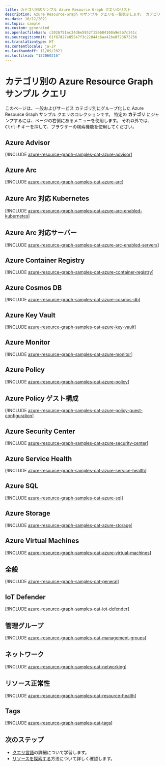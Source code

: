 ```yaml
---
title: カテゴリ別のサンプル Azure Resource Graph クエリのリスト
description: Azure Resource-Graph のサンプル クエリを一覧表示します。 カテゴリには、タグ、Azure Advisor、Key Vault、Kubernetes、ゲスト構成などが含まれます。
ms.date: 10/12/2021
ms.topic: sample
ms.custom: generated
ms.openlocfilehash: c2026751ec34d6e5952f156684100a9e5b7c341c
ms.sourcegitcommit: 61f87d27e05547f3c22044c6aa42be8f23673256
ms.translationtype: HT
ms.contentlocale: ja-JP
ms.lasthandoff: 11/09/2021
ms.locfileid: "132060216"
---
```

# <a name="azure-resource-graph-sample-queries-by-category"></a>カテゴリ別の Azure Resource Graph サンプル クエリ

このページは、一般およびサービス カテゴリ別にグループ化した Azure Resource Graph サンプル クエリのコレクションです。 特定の **カテゴリ** にジャンプするには、ページの右側にあるメニューを使用します。
それ以外では、<kbd>Ctrl</kbd>-<kbd>F</kbd> キーを押して、ブラウザーの検索機能を使用してください。

## <a name="azure-advisor"></a>Azure Advisor

[!INCLUDE [azure-resource-graph-samples-cat-azure-advisor](../../../../includes/resource-graph/samples/bycat/azure-advisor.md)]

## <a name="azure-arc"></a>Azure Arc

[!INCLUDE [azure-resource-graph-samples-cat-azure-arc](../../../../includes/resource-graph/samples/bycat/azure-arc.md)]

## <a name="azure-arc-enabled-kubernetes"></a>Azure Arc 対応 Kubernetes

[!INCLUDE [azure-resource-graph-samples-cat-azure-arc-enabled-kubernetes](../../../../includes/resource-graph/samples/bycat/azure-arc-enabled-kubernetes.md)]

## <a name="azure-arc-enabled-servers"></a>Azure Arc 対応サーバー

[!INCLUDE [azure-resource-graph-samples-cat-azure-arc-enabled-servers](../../../../includes/resource-graph/samples/bycat/azure-arc-enabled-servers.md)]

## <a name="azure-container-registry"></a>Azure Container Registry

[!INCLUDE [azure-resource-graph-samples-cat-azure-container-registry](../../../../includes/resource-graph/samples/bycat/azure-container-registry.md)]

## <a name="azure-cosmos-db"></a>Azure Cosmos DB

[!INCLUDE [azure-resource-graph-samples-cat-azure-cosmos-db](../../../../includes/resource-graph/samples/bycat/azure-cosmos-db.md)]

## <a name="azure-key-vault"></a>Azure Key Vault

[!INCLUDE [azure-resource-graph-samples-cat-azure-key-vault](../../../../includes/resource-graph/samples/bycat/azure-key-vault.md)]

## <a name="azure-monitor"></a>Azure Monitor

[!INCLUDE [azure-resource-graph-samples-cat-azure-monitor](../../../../includes/resource-graph/samples/bycat/azure-monitor.md)]

## <a name="azure-policy"></a>Azure Policy

[!INCLUDE [azure-resource-graph-samples-cat-azure-policy](../../../../includes/resource-graph/samples/bycat/azure-policy.md)]

## <a name="azure-policy-guest-configuration"></a>Azure Policy ゲスト構成

[!INCLUDE [azure-resource-graph-samples-cat-azure-policy-guest-configuration](../../../../includes/resource-graph/samples/bycat/azure-policy-guest-configuration.md)]

## <a name="azure-security-center"></a>Azure Security Center

[!INCLUDE [azure-resource-graph-samples-cat-azure-security-center](../../../../includes/resource-graph/samples/bycat/azure-security-center.md)]

## <a name="azure-service-health"></a>Azure Service Health

[!INCLUDE [azure-resource-graph-samples-cat-azure-service-health](../../../../includes/resource-graph/samples/bycat/azure-service-health.md)]

## <a name="azure-sql"></a>Azure SQL

[!INCLUDE [azure-resource-graph-samples-cat-azure-sql](../../../../includes/resource-graph/samples/bycat/azure-sql.md)]

## <a name="azure-storage"></a>Azure Storage

[!INCLUDE [azure-resource-graph-samples-cat-azure-storage](../../../../includes/resource-graph/samples/bycat/azure-storage.md)]

## <a name="azure-virtual-machines"></a>Azure Virtual Machines

[!INCLUDE [azure-resource-graph-samples-cat-azure-virtual-machines](../../../../includes/resource-graph/samples/bycat/azure-virtual-machines.md)]

## <a name="general"></a>全般

[!INCLUDE [azure-resource-graph-samples-cat-general](../../../../includes/resource-graph/samples/bycat/general.md)]

## <a name="iot-defender"></a>IoT Defender

[!INCLUDE [azure-resource-graph-samples-cat-iot-defender](../../../../includes/resource-graph/samples/bycat/iot-defender.md)]

## <a name="management-groups"></a>管理グループ

[!INCLUDE [azure-resource-graph-samples-cat-management-groups](../../../../includes/resource-graph/samples/bycat/management-groups.md)]

## <a name="networking"></a>ネットワーク

[!INCLUDE [azure-resource-graph-samples-cat-networking](../../../../includes/resource-graph/samples/bycat/networking.md)]

## <a name="resource-health"></a>リソース正常性

[!INCLUDE [azure-resource-graph-samples-cat-resource-health](../../../../includes/resource-graph/samples/bycat/resource-health.md)]

## <a name="tags"></a>Tags

[!INCLUDE [azure-resource-graph-samples-cat-tags](../../../../includes/resource-graph/samples/bycat/tags.md)]

## <a name="next-steps"></a>次のステップ

- [クエリ言語](../concepts/query-language.md)の詳細について学習します。
- [リソースを探索する](../concepts/explore-resources.md)方法について詳しく確認します。
